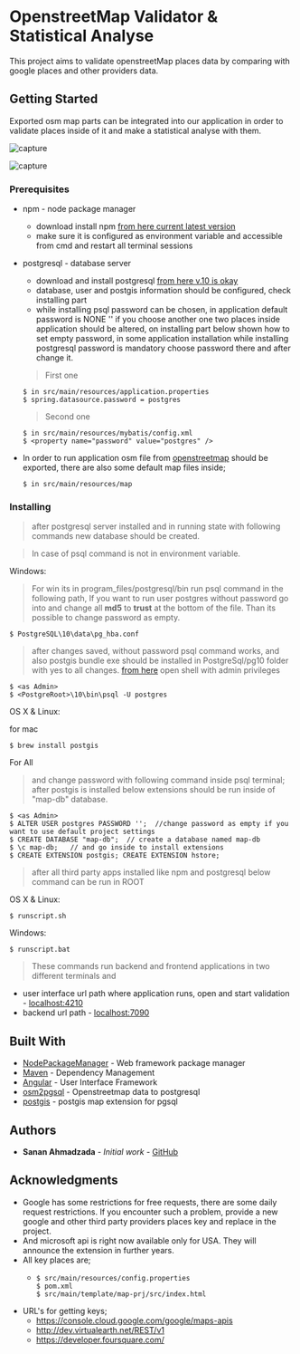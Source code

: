 # OpenstreetMap Validator & Statistical Analyse

This project aims to validate openstreetMap places data by comparing with google places and other providers data.

## Getting Started

Exported osm map parts can be integrated into our application in order to validate places inside of it and make a
statistical analyse with them.

![capture](https://user-images.githubusercontent.com/43131798/45902807-5921fb00-bdf0-11e8-8020-fbb689a5bed9.PNG)

![capture](https://user-images.githubusercontent.com/43131798/45900963-f463a200-bde9-11e8-8b4e-fce3c9f48c73.PNG)


### Prerequisites

* npm - node package manager
    * download install npm [from here current latest version](https://www.npmjs.com/get-npm)
    * make sure it is configured as environment variable and accessible from cmd and restart all terminal sessions
* postgresql - database server
    * download and install postgresql [from here v.10 is okay](https://www.enterprisedb.com/downloads/postgres-postgresql-downloads)
    * database, user and postgis information should be configured, check installing part
    * while installing psql password can be chosen, in application default password is NONE '' if you choose another one
    two places inside application should be altered, on installing part below shown how to set empty password, in some application installation while installing postgresql password is mandatory choose password there and after change it.

    > First one
    ```shell
    $ in src/main/resources/application.properties
    $ spring.datasource.password = postgres
    ```
    > Second one
    ```shell
    $ in src/main/resources/mybatis/config.xml
    $ <property name="password" value="postgres" />
    ```
* In order to run application osm file from [openstreetmap](https://www.openstreetmap.org/export#map=18/48.20816/16.37301)
should be exported, there are also some default map files inside;
    ```shell
    $ in src/main/resources/map
    ```

### Installing

> after postgresql server installed and in running state with following commands new database
> should be created.


> In case of psql command is not in environment variable.

Windows:

> For win its in program_files/postgresql/bin run psql command in the following path,
> If you want to run user postgres without password go into and change all **md5** to **trust**
> at the bottom of the file. Than its possible to change password as empty.

```shell
$ PostgreSQL\10\data\pg_hba.conf
```

> after changes saved, without password psql command works, and also postgis bundle exe should be installed in PostgreSql/pg10 folder with yes to all changes.
> [from here](http://download.osgeo.org/postgis/windows/pg10/) open shell with admin privileges
```shell
$ <as Admin>
$ <PostgreRoot>\10\bin\psql -U postgres
```

OS X & Linux:

for mac

```shell
$ brew install postgis
```

For All
> and change password with following command inside psql terminal;
> after postgis is installed below extensions should be run inside of "map-db" database.
```shell
$ <as Admin>
$ ALTER USER postgres PASSWORD '';  //change password as empty if you want to use default project settings
$ CREATE DATABASE "map-db";  // create a database named map-db
$ \c map-db;   // and go inside to install extensions
$ CREATE EXTENSION postgis; CREATE EXTENSION hstore;
```

> after all third party apps installed like npm and postgresql below command can be run
> in ROOT

OS X & Linux:

```shell
$ runscript.sh
```

Windows:

```shell
$ runscript.bat
```
> These commands run backend and frontend applications in two different terminals and

* user interface url path where application runs, open and start validation - [localhost:4210](http://localhost:4210)
* backend url path - [localhost:7090](https://localhost:7090)

## Built With

* [NodePackageManager](https://www.npmjs.com/) - Web framework package manager
* [Maven](https://maven.apache.org/) - Dependency Management
* [Angular](https://angular.io/) - User Interface Framework
* [osm2pgsql](https://github.com/openstreetmap/osm2pgsql) - Openstreetmap data to postgresql
* [postgis](https://www.postgresql.org/) - postgis map extension for pgsql

## Authors

* **Sanan Ahmadzada** - *Initial work* - [GitHub](https://github.com/sananakhmedov)

## Acknowledgments

* Google has some restrictions for free requests, there are some daily request restrictions.
If you encounter such a problem, provide a new google and other third party providers places key and replace in the project.
* And microsoft api is right now available only for USA. They will announce the extension in further years.
* All key places are;
    * ```shell
      $ src/main/resources/config.properties
      $ pom.xml
      $ src/main/template/map-prj/src/index.html
      ```
* URL's for getting keys;
    * https://console.cloud.google.com/google/maps-apis
    * http://dev.virtualearth.net/REST/v1
    * https://developer.foursquare.com/  
